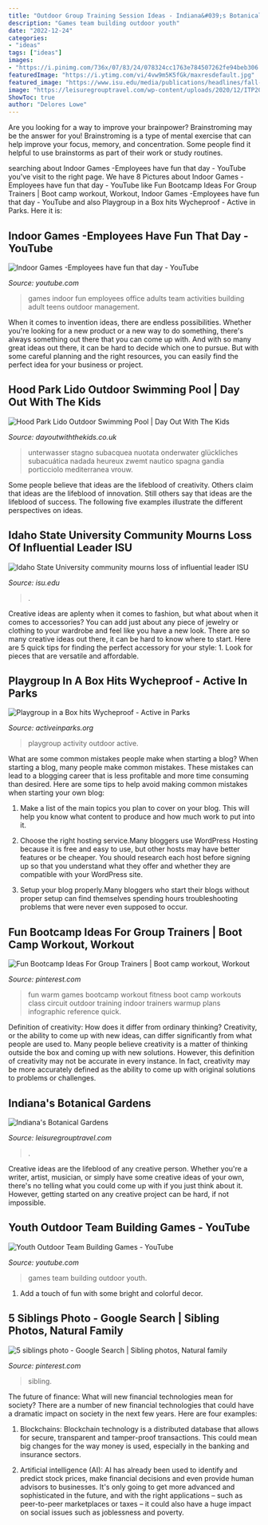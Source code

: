 ```yaml
---
title: "Outdoor Group Training Session Ideas - Indiana&#039;s Botanical Gardens"
description: "Games team building outdoor youth"
date: "2022-12-24"
categories:
- "ideas"
tags: ["ideas"]
images:
- "https://i.pinimg.com/736x/07/83/24/078324cc1763e784507262fe94beb306.jpg"
featuredImage: "https://i.ytimg.com/vi/4vw9m5K5fGk/maxresdefault.jpg"
featured_image: "https://www.isu.edu/media/publications/headlines/fall-2019/CWHOGLodore2.JPG"
image: "https://leisuregrouptravel.com/wp-content/uploads/2020/12/ITP2021_BG_Newfields-Visit-Indy-2.jpg"
ShowToc: true
author: "Delores Lowe"
---
```



Are you looking for a way to improve your brainpower? Brainstroming may be the answer for you! Brainstroming is a type of mental exercise that can help improve your focus, memory, and concentration. Some people find it helpful to use brainstorms as part of their work or study routines.

	

		
searching about Indoor Games -Employees have fun that day - YouTube you've visit to the right page. We have 8 Pictures about Indoor Games -Employees have fun that day - YouTube like Fun Bootcamp Ideas For Group Trainers | Boot camp workout, Workout, Indoor Games -Employees have fun that day - YouTube and also Playgroup in a Box hits Wycheproof - Active in Parks. Here it is:
		
    
## Indoor Games -Employees Have Fun That Day - YouTube

<img loading=lazy src="https://i.ytimg.com/vi/4vw9m5K5fGk/maxresdefault.jpg" onerror="this.onerror=null;this.src='https://tse1.mm.bing.net/th?id=OIP.GVM4Oj7w0vLG4-yp-D6_9AHaEK&amp;pid=15.1';" alt="Indoor Games -Employees have fun that day - YouTube">

_Source: youtube.com_

>games indoor fun employees office adults team activities building adult teens outdoor management. 

	

When it comes to invention ideas, there are endless possibilities. Whether you're looking for a new product or a new way to do something, there's always something out there that you can come up with. And with so many great ideas out there, it can be hard to decide which one to pursue. But with some careful planning and the right resources, you can easily find the perfect idea for your business or project.

    
## Hood Park Lido Outdoor Swimming Pool | Day Out With The Kids

<img loading=lazy src="https://res.dayoutwiththekids.co.uk/image/upload/w_1200,q_75,c_fill/v1594133498/attractions/h/hood-park-lido-outdoor-swimming-pool-ccecf14d/hood-park-lido-2.jpg" onerror="this.onerror=null;this.src='https://tse3.mm.bing.net/th?id=OIP.2DBuZfkrQ365veLin2_ggQHaE5&amp;pid=15.1';" alt="Hood Park Lido Outdoor Swimming Pool | Day Out With The Kids">

_Source: dayoutwiththekids.co.uk_

>unterwasser stagno subacquea nuotata onderwater glückliches subacuática nadada heureux zwemt nautico spagna gandia porticciolo mediterranea vrouw. 

	

Some people believe that ideas are the lifeblood of creativity. Others claim that ideas are the lifeblood of innovation. Still others say that ideas are the lifeblood of success. The following five examples illustrate the different perspectives on ideas.

    
## Idaho State University Community Mourns Loss Of Influential Leader ISU

<img loading=lazy src="https://www.isu.edu/media/publications/headlines/fall-2019/CWHOGLodore2.JPG" onerror="this.onerror=null;this.src='https://tse3.mm.bing.net/th?id=OIP.NvAutubbtvhmyMiodcpy_QHaFj&amp;pid=15.1';" alt="Idaho State University community mourns loss of influential leader ISU">

_Source: isu.edu_

>. 

	

Creative ideas are aplenty when it comes to fashion, but what about when it comes to accessories? You can add just about any piece of jewelry or clothing to your wardrobe and feel like you have a new look. There are so many creative ideas out there, it can be hard to know where to start. Here are 5 quick tips for finding the perfect accessory for your style: 1. Look for pieces that are versatile and affordable.

    
## Playgroup In A Box Hits Wycheproof - Active In Parks

<img loading=lazy src="http://activeinparks.org/wp-content/uploads/2015/06/Outdoor-playgroup.jpg" onerror="this.onerror=null;this.src='https://tse3.mm.bing.net/th?id=OIP.9HBCP7QIhv8QZ_xtT5PiBQHaFj&amp;pid=15.1';" alt="Playgroup in a Box hits Wycheproof - Active in Parks">

_Source: activeinparks.org_

>playgroup activity outdoor active. 

	

What are some common mistakes people make when starting a blog?
When starting a blog, many people make common mistakes. These mistakes can lead to a blogging career that is less profitable and more time consuming than desired. Here are some tips to help avoid making common mistakes when starting your own blog:
1. Make a list of the main topics you plan to cover on your blog. This will help you know what content to produce and how much work to put into it.

2. Choose the right hosting service.Many bloggers use WordPress Hosting because it is free and easy to use, but other hosts may have better features or be cheaper. You should research each host before signing up so that you understand what they offer and whether they are compatible with your WordPress site.

3. Setup your blog properly.Many bloggers who start their blogs without proper setup can find themselves spending hours troubleshooting problems that were never even supposed to occur.

    
## Fun Bootcamp Ideas For Group Trainers | Boot Camp Workout, Workout

<img loading=lazy src="https://i.pinimg.com/736x/07/83/24/078324cc1763e784507262fe94beb306.jpg" onerror="this.onerror=null;this.src='https://tse1.mm.bing.net/th?id=OIP.dFOcMtXOjou0Qp7c8-wOOAHaSh&amp;pid=15.1';" alt="Fun Bootcamp Ideas For Group Trainers | Boot camp workout, Workout">

_Source: pinterest.com_

>fun warm games bootcamp workout fitness boot camp workouts class circuit outdoor training indoor trainers warmup plans infographic reference quick. 

	

Definition of creativity: How does it differ from ordinary thinking?
Creativity, or the ability to come up with new ideas, can differ significantly from what people are used to. Many people believe creativity is a matter of thinking outside the box and coming up with new solutions. However, this definition of creativity may not be accurate in every instance. In fact, creativity may be more accurately defined as the ability to come up with original solutions to problems or challenges.

    
## Indiana&#039;s Botanical Gardens

<img loading=lazy src="https://leisuregrouptravel.com/wp-content/uploads/2020/12/ITP2021_BG_Newfields-Visit-Indy-2.jpg" onerror="this.onerror=null;this.src='https://tse1.mm.bing.net/th?id=OIP.Nf8vOlM2LXGA3FC-k7yoYgHaEx&amp;pid=15.1';" alt="Indiana&#039;s Botanical Gardens">

_Source: leisuregrouptravel.com_

>. 

	

Creative ideas are the lifeblood of any creative person. Whether you're a writer, artist, musician, or simply have some creative ideas of your own, there's no telling what you could come up with if you just think about it. However, getting started on any creative project can be hard, if not impossible.

    
## Youth Outdoor Team Building Games - YouTube

<img loading=lazy src="http://i1.ytimg.com/vi/7x1q7rqH27U/maxresdefault.jpg" onerror="this.onerror=null;this.src='https://tse1.mm.bing.net/th?id=OIP.wpzDgv34QMJP9AG1WETm9gHaEK&amp;pid=15.1';" alt="Youth Outdoor Team Building Games - YouTube">

_Source: youtube.com_

>games team building outdoor youth. 

	

1. Add a touch of fun with some bright and colorful decor.

    
## 5 Siblings Photo - Google Search | Sibling Photos, Natural Family

<img loading=lazy src="https://i.pinimg.com/736x/be/c5/01/bec50108985e1bfb88637c29390b3ba5.jpg" onerror="this.onerror=null;this.src='https://tse4.mm.bing.net/th?id=OIP.3TUAp_Jop2CA4mipi0BJrAHaFS&amp;pid=15.1';" alt="5 siblings photo - Google Search | Sibling photos, Natural family">

_Source: pinterest.com_

>sibling. 

	

The future of finance: What will new financial technologies mean for society?
There are a number of new financial technologies that could have a dramatic impact on society in the next few years. Here are four examples:
1. Blockchains: Blockchain technology is a distributed database that allows for secure, transparent and tamper-proof transactions. This could mean big changes for the way money is used, especially in the banking and insurance sectors.

2. Artificial intelligence (AI): AI has already been used to identify and predict stock prices, make financial decisions and even provide human advisors to businesses. It's only going to get more advanced and sophisticated in the future, and with the right applications – such as peer-to-peer marketplaces or taxes – it could also have a huge impact on social issues such as joblessness and poverty.


